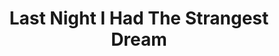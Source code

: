 ---
ee_id_thing: '51'
site: '1'
type: '2'
inv_num: 2009-041
add_credit:
url: 2009-041-last-night-i-had-the-strangest-dream
title: Last Night I Had The Strangest Dream
year: '2009'
display_year: '2009'
medium:
dims:
pitch: Me playing folk music and singing through auto-tune. Uuugh.
ps:
live_url:
youtube: https://www.youtube.com/watch?v=Kow3MR2kTVs
https://github.com/coryarcangel/alu:
imgs: Last-Night-I-Had-Strangest-Dream-2009-041-Perf-View-1-database-NL.jpg
subheading:
download:
commission:
related: "[36] 2007-003 Apple GarageBand Auto Tune Demonstration - appleautotune"
layout: things-i-made
---